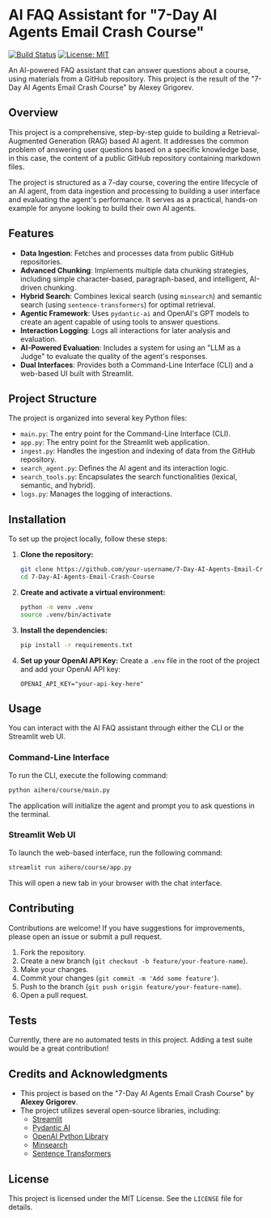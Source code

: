 # AI FAQ Assistant for "7-Day AI Agents Email Crash Course"

[![Build Status](https://img.shields.io/travis/com/your-username/your-repo.svg)](https://travis-ci.com/your-username/your-repo)
[![License: MIT](https://img.shields.io/badge/License-MIT-yellow.svg)](https://opensource.org/licenses/MIT)

An AI-powered FAQ assistant that can answer questions about a course, using materials from a GitHub repository. This project is the result of the "7-Day AI Agents Email Crash Course" by Alexey Grigorev.

## Overview

This project is a comprehensive, step-by-step guide to building a Retrieval-Augmented Generation (RAG) based AI agent. It addresses the common problem of answering user questions based on a specific knowledge base, in this case, the content of a public GitHub repository containing markdown files.

The project is structured as a 7-day course, covering the entire lifecycle of an AI agent, from data ingestion and processing to building a user interface and evaluating the agent's performance. It serves as a practical, hands-on example for anyone looking to build their own AI agents.

## Features

*   **Data Ingestion**: Fetches and processes data from public GitHub repositories.
*   **Advanced Chunking**: Implements multiple data chunking strategies, including simple character-based, paragraph-based, and intelligent, AI-driven chunking.
*   **Hybrid Search**: Combines lexical search (using `minsearch`) and semantic search (using `sentence-transformers`) for optimal retrieval.
*   **Agentic Framework**: Uses `pydantic-ai` and OpenAI's GPT models to create an agent capable of using tools to answer questions.
*   **Interaction Logging**: Logs all interactions for later analysis and evaluation.
*   **AI-Powered Evaluation**: Includes a system for using an "LLM as a Judge" to evaluate the quality of the agent's responses.
*   **Dual Interfaces**: Provides both a Command-Line Interface (CLI) and a web-based UI built with Streamlit.

## Project Structure

The project is organized into several key Python files:

*   `main.py`: The entry point for the Command-Line Interface (CLI).
*   `app.py`: The entry point for the Streamlit web application.
*   `ingest.py`: Handles the ingestion and indexing of data from the GitHub repository.
*   `search_agent.py`: Defines the AI agent and its interaction logic.
*   `search_tools.py`: Encapsulates the search functionalities (lexical, semantic, and hybrid).
*   `logs.py`: Manages the logging of interactions.

## Installation

To set up the project locally, follow these steps:

1.  **Clone the repository:**
    ```bash
    git clone https://github.com/your-username/7-Day-AI-Agents-Email-Crash-Course.git
    cd 7-Day-AI-Agents-Email-Crash-Course
    ```

2.  **Create and activate a virtual environment:**
    ```bash
    python -m venv .venv
    source .venv/bin/activate
    ```

3.  **Install the dependencies:**
    ```bash
    pip install -r requirements.txt
    ```

4.  **Set up your OpenAI API Key:**
    Create a `.env` file in the root of the project and add your OpenAI API key:
    ```
    OPENAI_API_KEY="your-api-key-here"
    ```

## Usage

You can interact with the AI FAQ assistant through either the CLI or the Streamlit web UI.

### Command-Line Interface

To run the CLI, execute the following command:

```bash
python aihero/course/main.py
```

The application will initialize the agent and prompt you to ask questions in the terminal.

### Streamlit Web UI

To launch the web-based interface, run the following command:

```bash
streamlit run aihero/course/app.py
```

This will open a new tab in your browser with the chat interface.

## Contributing

Contributions are welcome! If you have suggestions for improvements, please open an issue or submit a pull request.

1.  Fork the repository.
2.  Create a new branch (`git checkout -b feature/your-feature-name`).
3.  Make your changes.
4.  Commit your changes (`git commit -m 'Add some feature'`).
5.  Push to the branch (`git push origin feature/your-feature-name`).
6.  Open a pull request.

## Tests

Currently, there are no automated tests in this project. Adding a test suite would be a great contribution!

## Credits and Acknowledgments

*   This project is based on the "7-Day AI Agents Email Crash Course" by **Alexey Grigorev**.
*   The project utilizes several open-source libraries, including:
    *   [Streamlit](https://streamlit.io/)
    *   [Pydantic AI](https://github.com/pydantic/pydantic-ai)
    *   [OpenAI Python Library](https://github.com/openai/openai-python)
    *   [Minsearch](https://github.com/alexeygrigorev/minsearch)
    *   [Sentence Transformers](https://www.sbert.net/)

## License

This project is licensed under the MIT License. See the `LICENSE` file for details.
